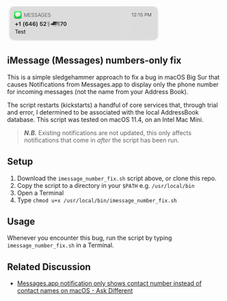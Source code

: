 ![bad](bad.png)

## iMessage (Messages) numbers-only fix

This is a simple sledgehammer approach to fix a bug in macOS Big Sur that causes Notifications from Messages.app to display only the phone number for incoming messages (not the name from your Address Book).

The script restarts (kickstarts) a handful of core services that, through trial and error, I determined to be associated with the local AddressBook database. This script was tested on macOS 11.4, on an Intel Mac Mini.

> ***N.B.*** Existing notifications are not updated, this only affects notifications that come in _after_ the script has been run.

## Setup

1. Download the `imessage_number_fix.sh` script above, or clone this repo.
2. Copy the script to a directory in your `$PATH` e.g. `/usr/local/bin`
3. Open a Terminal
4. Type `chmod u+x /usr/local/bin/imessage_number_fix.sh`

## Usage

Whenever you encounter this bug, run the script by typing `imessage_number_fix.sh` in a Terminal.

## Related Discussion

- [Messages.app notification only shows contact number instead of contact names on macOS - Ask Different](https://apple.stackexchange.com/questions/407109/messages-app-notification-only-shows-contact-number-instead-of-contact-names-on)
